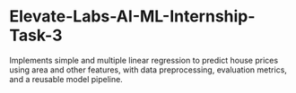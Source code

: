 # Elevate-Labs-AI-ML-Internship-Task-3
Implements simple and multiple linear regression to predict house prices using area and other features, with data preprocessing, evaluation metrics, and a reusable model pipeline.
